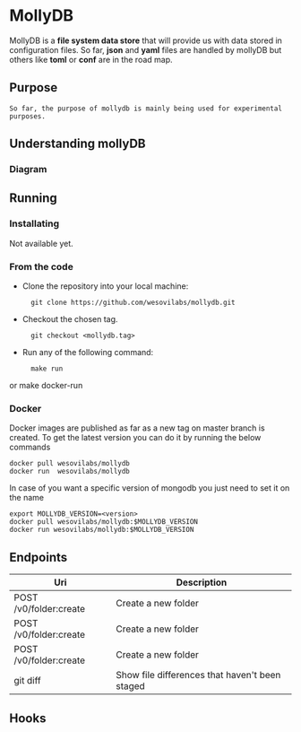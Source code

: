 # MollyDB

MollyDB is a **file system data store** that will provide us with data stored
in configuration files. So far, **json** and **yaml** files are handled by 
mollyDB but others like **toml** or **conf** are in the road map.

## Purpose
 

    So far, the purpose of mollydb is mainly being used for experimental 
    purposes. 


## Understanding mollyDB

### Diagram

####


## Running 

### Installating

Not available yet.

### From the code

- Clone the repository into your local machine: 

        git clone https://github.com/wesovilabs/mollydb.git
        
- Checkout the chosen tag.

        git checkout <mollydb.tag>
        
- Run any of the following command: 
    
        make run
or 
        make docker-run 
 



### Docker

Docker images are published as far as a new tag on master branch is created. 
To get the latest version you can do it by running the below commands

    docker pull wesovilabs/mollydb
    docker run  wesovilabs/mollydb
    
In case of you want a specific version of mongodb you just need to set it on 
the name 
    
    export MOLLYDB_VERSION=<version>
    docker pull wesovilabs/mollydb:$MOLLYDB_VERSION
    docker run wesovilabs/mollydb:$MOLLYDB_VERSION
    

## Endpoints

| Uri | Description |
| --- | --- |
| POST /v0/folder:create | Create a new folder |
| POST /v0/folder:create | Create a new folder |
| POST /v0/folder:create | Create a new folder |
| git diff | Show file differences that haven't been staged |

## Hooks


